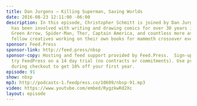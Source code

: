 ```yaml
---
title: Dan Jurgens — Killing Superman, Saving Worlds
date: 2016-08-23 12:11:00 -06:00
description: In this episode, Christopher Schmitt is joined by Dan Jurgens. Jurgens
  has been involved with writing and drawing comics for over 30 years including Superman,
  Green Arrow, Spider-Man, Thor, Captain America, and countless more as well as managing
  fellow creatives working on their own books for mammoth crossover events.
sponsor: Feed.Press
sponsor-link: http://feed.press/nbsp
sponsor-copy: Hosting and feed support provided by Feed.Press.  Sign-up today and
  try FeedPress on a 14 day trial (no contracts or commitments). Use promo code *nbsp*
  during checkout to get 10% off your first year.
episode: 91
show: nbsp
mp3: http://podcasts-1.feedpress.co/10609/nbsp-91.mp3
video: https://www.youtube.com/embed/RygzkwRd2Xc
layout: episode
---
```


